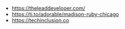- https://theleaddeveloper.com/
- https://ti.to/adorable/madison-ruby-chicago
- https://techinclusion.co
